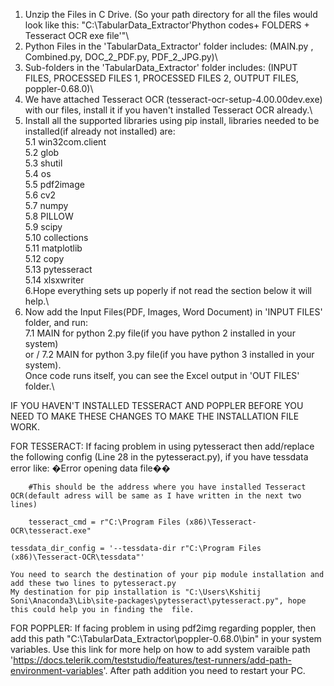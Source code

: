 1. Unzip the Files in C Drive. (So your path directory for all the files would look like this: "C:\TabularData_Extractor\'Phython codes+ FOLDERS + Tesseract OCR exe file'"\
2. Python Files in the 'TabularData_Extractor' folder includes: (MAIN.py , Combined.py, DOC_2_PDF.py, PDF_2_JPG.py)\
3. Sub-folders in the 'TabularData_Extractor' folder includes: (INPUT FILES, PROCESSED FILES 1, PROCESSED FILES 2, OUTPUT FILES, poppler-0.68.0)\
4. We have attached Tesseract OCR (tesseract-ocr-setup-4.00.00dev.exe) with our files, install it if you haven't installed Tesseract OCR already.\
5. Install all the supported libraries using pip install, libraries needed to be installed(if already not installed) are:\
   5.1 win32com.client\
   5.2 glob\
   5.3 shutil\
   5.4 os\
   5.5 pdf2image\
   5.6 cv2\
   5.7 numpy\
   5.8 PILLOW\
   5.9 scipy\
   5.10 collections\
   5.11 matplotlib\
   5.12 copy\
   5.13 pytesseract\
   5.14 xlsxwriter\
6.Hope everything sets up poperly if not read the section below it will help.\
7. Now add the Input Files(PDF, Images, Word Document) in 'INPUT FILES' folder, and run:\
  7.1 MAIN for python 2.py file(if you have python 2 installed in your system) \
		or /
  7.2 MAIN for python 3.py file(if you have python 3 installed in your system). \
   Once code runs itself, you can see the Excel output in 'OUT FILES' folder.\



IF YOU HAVEN'T INSTALLED TESSERACT AND POPPLER BEFORE YOU NEED TO MAKE THESE CHANGES TO MAKE THE INSTALLATION FILE WORK.

FOR TESSERACT: 
If facing problem in using pytesseract then add/replace the following config (Line 28 in the pytesseract.py), if you have tessdata error like: �Error opening data file�� 
        
        #This should be the address where you have installed Tesseract OCR(default adress will be same as I have written in the next two lines)
	
        tesseract_cmd = r"C:\Program Files (x86)\Tesseract-OCR\tesseract.exe"
  
	tessdata_dir_config = '--tessdata-dir r"C:\Program Files (x86)\Tesseract-OCR\tessdata"'

	You need to search the destination of your pip module installation and add these two lines to pytesseract.py
	My destination for pip installation is "C:\Users\Kshitij Soni\Anaconda3\Lib\site-packages\pytesseract\pytesseract.py", hope this could help you in finding the  file.


FOR POPPLER: 
If facing problem in using pdf2img regarding poppler, then add this path "C:\TabularData_Extractor\poppler-0.68.0\bin\"  in your system variables. Use this link for more help on how to add system varaible path 'https://docs.telerik.com/teststudio/features/test-runners/add-path-environment-variables'. After path addition you need to restart your PC.


